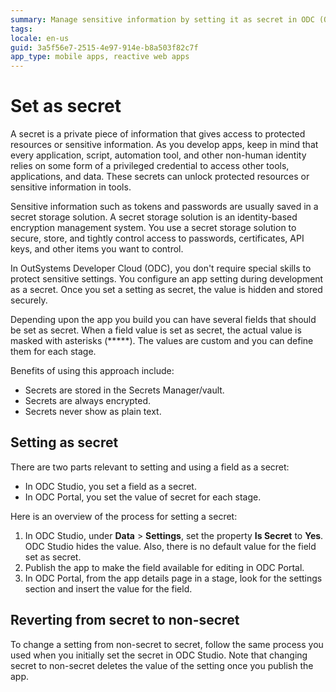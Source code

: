 ```yaml
---
summary: Manage sensitive information by setting it as secret in ODC (OutSystems Developer Cloud) Studio. Give the setting a value in ODC Portal, different for each stage.
tags: 
locale: en-us
guid: 3a5f56e7-2515-4e97-914e-b8a503f82c7f
app_type: mobile apps, reactive web apps
---
```


# Set as secret

A secret is a private piece of information that gives access to protected resources or sensitive information. As you develop apps, keep in mind that every application, script, automation tool, and other non-human identity relies on some form of a privileged credential to access other tools, applications, and data. These secrets can unlock protected resources or sensitive information in tools.

Sensitive information such as tokens and passwords are usually saved in a secret storage solution. A secret storage solution is an identity-based encryption management system. You use a secret storage solution to secure, store, and tightly control access to passwords, certificates, API keys, and other items you want to control.

In OutSystems Developer Cloud (ODC), you don't require special skills to protect sensitive settings. You configure an app setting during development as a secret. Once you set a setting as secret, the value is hidden and stored securely.

Depending upon the app you build you can have several fields that should be set as secret. When a field value is set as secret, the actual value is masked with asterisks (*****). The values are custom and you can define them for each stage.

Benefits of using this approach include:

* Secrets are stored in the Secrets Manager/vault.
* Secrets are always encrypted.
* Secrets never show as plain text.

## Setting as secret

There are two parts relevant to setting and using a field as a secret:

* In ODC Studio, you set a field as a secret.
* In ODC Portal, you set the value of secret for each stage.

Here is an overview of the process for setting a secret:

1. In ODC Studio, under **Data** > **Settings**, set the property **Is Secret** to **Yes**. ODC Studio hides the value. Also, there is no default value for the field set as secret.
2. Publish the app to make the field available for editing in ODC Portal.
3. In ODC Portal, from the app details page in a stage, look for the settings section and insert the value for the field.

## Reverting from secret to non-secret

To change a setting from non-secret to secret, follow the same process you used when you initially set the secret in ODC Studio. Note that changing secret to non-secret deletes the value of the setting once you publish the app.
